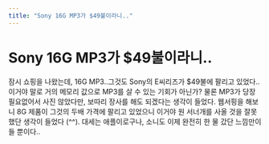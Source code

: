 ```yaml
---
title: "Sony 16G MP3가 $49불이라니.."
---
```

# Sony 16G MP3가 $49불이라니..

잠시 쇼핑을 나왔는데, 16G MP3..그것도 Sony의 E씨리즈가 $49불에 팔리고 있었다..
이거야 말로 거의 메모리 값으로 MP3를 살 수 있는 기회가 아닌가? 
물론 MP3가 당장 필요없어서 사진 않았다만, 보따리 장사를 해도 되겠다는 생각이 들었다.
웹서핑을 해보니 8G 제품이 그것의 두배 가격에 팔리고 있었으니 이거야 원 서너개를 사올 것을 잘못했단 생각이 들었다 (^^).
대세는 애플이로구나, 소니도 이제 완전히 한 물 갔단 느낌만이 들 뿐이다..


